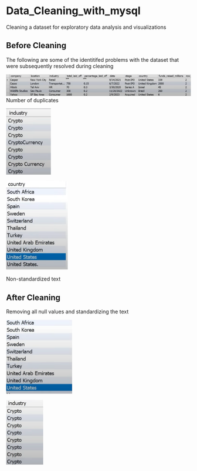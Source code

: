 # Data_Cleaning_with_mysql
Cleaning a dataset for exploratory data analysis and visualizations 
## Before Cleaning
The following are some of the identitifed problems with the dataset that were subsequently resolved during cleaning

 ![Dups](https://github.com/kartavya-y/Data_Cleaning_with_mysql/blob/main/Pictures/duplicates.png)  
 Number of duplicates  
 
 ![Non-standardizedd text](https://github.com/kartavya-y/Data_Cleaning_with_mysql/blob/main/Pictures/crp_before.png)  
 
 ![Non-std text](https://github.com/kartavya-y/Data_Cleaning_with_mysql/blob/main/Pictures/us_before.png)  
 
 Non-standardized text  
 
## After Cleaning  
Removing all null values and standardizing the text   

![Non-standardizedd text](https://github.com/kartavya-y/Data_Cleaning_with_mysql/blob/main/Pictures/us_after.png)  

![Non-standardizedd text](https://github.com/kartavya-y/Data_Cleaning_with_mysql/blob/main/Pictures/crp_after.png)
